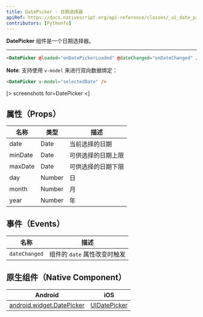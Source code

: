 ```yaml
---
title: DatePicker - 日期选择器
apiRef: https://docs.nativescript.org/api-reference/classes/_ui_date_picker_.datepicker
contributors: [Pythonfo]
---
```


**DatePicker** 组件是一个日期选择器。

---

```html
<DatePicker @loaded="onDatePickerLoaded" @dateChanged="onDateChanged" />
```

**Note**: 支持使用 `v-model` 来进行双向数据绑定：

```html
<DatePicker v-model="selectedDate" />
```

[> screenshots for=DatePicker <]

## 属性（Props）

| 名称 | 类型 | 描述 |
|------|------|-------------|
| date | Date | 当前选择的日期 |
| minDate | Date | 可供选择的日期上限 |
| maxDate | Date | 可供选择的日期下限 |
| day | Number | 日 |
| month | Number | 月 |
| year | Number | 年 |

## 事件（Events）

| 名称 | 描述 |
|------|-------------|
| `dateChanged` | 组件的 `date` 属性改变时触发 |

## 原生组件（Native Component）

| Android | iOS |
|---------|-----|
| [android.widget.DatePicker](https://developer.android.com/reference/android/widget/DatePicker.html) | [UIDatePicker](https://developer.apple.com/documentation/uikit/UIDatePicker) |
